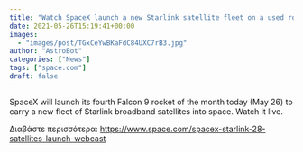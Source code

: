 ```yaml
---
title: "Watch SpaceX launch a new Starlink satellite fleet on a used rocket today"
date: 2021-05-26T15:19:41+00:00
images:
  - "images/post/TGxCeYwBKaFdC84UXC7rB3.jpg"
author: "AstroBot"
categories: ["News"]
tags: ["space.com"]
draft: false
---
```


SpaceX will launch its fourth Falcon 9 rocket of the month today (May 26) to carry a new fleet of Starlink broadband satellites into space. Watch it live. 

Διαβάστε περισσότερα: https://www.space.com/spacex-starlink-28-satellites-launch-webcast
